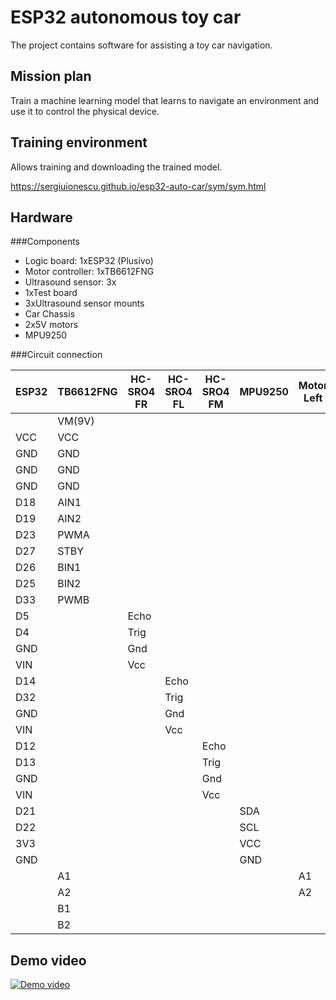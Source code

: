 # ESP32 autonomous toy car
The project contains software for assisting a toy car navigation.

## Mission plan

Train a machine learning model that learns to navigate an environment and use it to control the physical device.

## Training environment
Allows training and downloading the trained model.

https://sergiuionescu.github.io/esp32-auto-car/sym/sym.html


## Hardware
###Components

- Logic board: 1xESP32 (Plusivo)
- Motor controller: 1xTB6612FNG
- Ultrasound sensor: 3x
- 1xTest board
- 3xUltrasound sensor mounts
- Car Chassis
- 2x5V motors
- MPU9250

###Circuit connection

| ESP32 | TB6612FNG | HC-SRO4 FR | HC-SRO4 FL | HC-SRO4 FM | MPU9250 | Motor Left | Motor Right |
|-------|------------|------------|------------|------------|---------|------------|-------------|
|       | VM(9V)     |            |            |            |         |            |             |
| VCC   | VCC        |            |            |            |         |            |             |
| GND   | GND        |            |            |            |         |            |             |
| GND   | GND        |            |            |            |         |            |             |
| GND   | GND        |            |            |            |         |            |             |
| D18   | AIN1       |            |            |            |         |            |             |
| D19   | AIN2       |            |            |            |         |            |             |
| D23   | PWMA       |            |            |            |         |            |             |
| D27   | STBY       |            |            |            |         |            |             |
| D26   | BIN1       |            |            |            |         |            |             |
| D25   | BIN2       |            |            |            |         |            |             |
| D33   | PWMB       |            |            |            |         |            |             |
| D5    |            | Echo       |            |            |         |            |             |
| D4    |            | Trig       |            |            |         |            |             |
| GND   |            | Gnd        |            |            |         |            |             |
| VIN   |            | Vcc        |            |            |         |            |             |
| D14   |            |            | Echo       |            |         |            |             |
| D32   |            |            | Trig       |            |         |            |             |
| GND   |            |            | Gnd        |            |         |            |             |
| VIN   |            |            | Vcc        |            |         |            |             |
| D12   |            |            |            | Echo       |         |            |             |
| D13   |            |            |            | Trig       |         |            |             |
| GND   |            |            |            | Gnd        |         |            |             |
| VIN   |            |            |            | Vcc        |         |            |             |
| D21   |            |            |            |            | SDA     |            |             |
| D22   |            |            |            |            | SCL     |            |             |
| 3V3   |            |            |            |            | VCC     |            |             |
| GND   |            |            |            |            | GND     |            |             |
|       | A1         |            |            |            |         | A1         |             |
|       | A2         |            |            |            |         | A2         |             |
|       | B1         |            |            |            |         |            | B1          |
|       | B2         |            |            |            |         |            | B2          |


## Demo video

[![Demo video](https://img.youtube.com/vi/TfE0IAPvi34/0.jpg)](https://www.youtube.com/watch?v=TfE0IAPvi34)